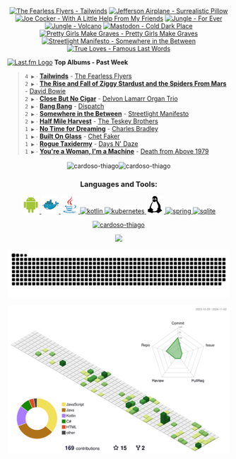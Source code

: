 <!-- lastfm -->
<p align="center"><a href="https://www.last.fm/music/The+Fearless+Flyers/Tailwinds"><img src="https://lastfm.freetls.fastly.net/i/u/64s/a69dae76cc90581034fcbc6f1ac610c5.jpg" title="The Fearless Flyers - Tailwinds"></a> <a href="https://www.last.fm/music/Jefferson+Airplane/Surrealistic+Pillow"><img src="https://lastfm.freetls.fastly.net/i/u/64s/f886c717c0ab02a638e480a0ff104b74.jpg" title="Jefferson Airplane - Surrealistic Pillow"></a> <a href="https://www.last.fm/music/Joe+Cocker/With+A+Little+Help+From+My+Friends"><img src="https://lastfm.freetls.fastly.net/i/u/64s/0e195b06dbf54eba8a8c9e7e07316b03.jpg" title="Joe Cocker - With A Little Help From My Friends"></a> <a href="https://www.last.fm/music/Jungle/For+Ever"><img src="https://lastfm.freetls.fastly.net/i/u/64s/774508367fc9dcce73f44324cf961d28.jpg" title="Jungle - For Ever"></a> <a href="https://www.last.fm/music/Jungle/Volcano"><img src="https://lastfm.freetls.fastly.net/i/u/64s/d9a2ed33d293d14649500d483c74a144.jpg" title="Jungle - Volcano"></a> <a href="https://www.last.fm/music/Mastodon/Cold+Dark+Place"><img src="https://lastfm.freetls.fastly.net/i/u/64s/5bfb3f2b1438ec1b9f6b6de099afacb6.jpg" title="Mastodon - Cold Dark Place"></a> <a href="https://www.last.fm/music/Pretty+Girls+Make+Graves/Pretty+Girls+Make+Graves"><img src="https://lastfm.freetls.fastly.net/i/u/64s/9cf2a0a470919ab333c0d1edcecf13af.jpg" title="Pretty Girls Make Graves - Pretty Girls Make Graves"></a> <a href="https://www.last.fm/music/Streetlight+Manifesto/Somewhere+in+the+Between"><img src="https://lastfm.freetls.fastly.net/i/u/64s/ddc763a5463eccd7afa96aaad1f33df3.jpg" title="Streetlight Manifesto - Somewhere in the Between"></a> <a href="https://www.last.fm/music/True+Loves/Famous+Last+Words"><img src="https://lastfm.freetls.fastly.net/i/u/64s/134155ed6168a3131560d939bbc441ae.jpg" title="True Loves - Famous Last Words"></a> </p>

<!--START_LASTFM_ALBUMS:{"period": "7day", "rows": 10}-->
<a href="https://last.fm" target="_blank"><img src="https://user-images.githubusercontent.com/17434202/215290617-e793598d-d7c9-428f-9975-156db1ba89cc.svg" alt="Last.fm Logo" width="18" height="13"/></a> **Top Albums - Past Week**

> `4 ▶️` ∙ **[Tailwinds](https://www.last.fm/music/The+Fearless+Flyers/Tailwinds)** - [The Fearless Flyers](https://www.last.fm/music/The+Fearless+Flyers)<br/>
> `2 ▶️` ∙ **[The Rise and Fall of Ziggy Stardust and the Spiders From Mars](https://www.last.fm/music/David+Bowie/The+Rise+and+Fall+of+Ziggy+Stardust+and+the+Spiders+From+Mars)** - [David Bowie](https://www.last.fm/music/David+Bowie)<br/>
> `2 ▶️` ∙ **[Close But No Cigar](https://www.last.fm/music/Delvon+Lamarr+Organ+Trio/Close+But+No+Cigar)** - [Delvon Lamarr Organ Trio](https://www.last.fm/music/Delvon+Lamarr+Organ+Trio)<br/>
> `2 ▶️` ∙ **[Bang Bang](https://www.last.fm/music/Dispatch/Bang+Bang)** - [Dispatch](https://www.last.fm/music/Dispatch)<br/>
> `2 ▶️` ∙ **[Somewhere in the Between](https://www.last.fm/music/Streetlight+Manifesto/Somewhere+in+the+Between)** - [Streetlight Manifesto](https://www.last.fm/music/Streetlight+Manifesto)<br/>
> `2 ▶️` ∙ **[Half Mile Harvest](https://www.last.fm/music/The+Teskey+Brothers/Half+Mile+Harvest)** - [The Teskey Brothers](https://www.last.fm/music/The+Teskey+Brothers)<br/>
> `1 ▶️` ∙ **[No Time for Dreaming](https://www.last.fm/music/Charles+Bradley/No+Time+for+Dreaming)** - [Charles Bradley](https://www.last.fm/music/Charles+Bradley)<br/>
> `1 ▶️` ∙ **[Built On Glass](https://www.last.fm/music/Chet+Faker/Built+On+Glass)** - [Chet Faker](https://www.last.fm/music/Chet+Faker)<br/>
> `1 ▶️` ∙ **[Rogue Taxidermy](https://www.last.fm/music/Days+N%27+Daze/Rogue+Taxidermy)** - [Days N' Daze](https://www.last.fm/music/Days+N%27+Daze)<br/>
> `1 ▶️` ∙ **[You're a Woman, I'm a Machine](https://www.last.fm/music/Death+from+Above+1979/You%27re+a+Woman,+I%27m+a+Machine)** - [Death from Above 1979](https://www.last.fm/music/Death+from+Above+1979)<br/>
<!--END_LASTFM_ALBUMS-->

<p align="center"><img align="center" src="https://github-readme-stats-nine-kohl.vercel.app/api?username=cardoso-thiago&show_icons=true&locale=en&theme=gotham&hide=issues,contribs" alt="cardoso-thiago" /><img align="center" src="https://github-readme-stats-nine-kohl.vercel.app/api/top-langs?username=cardoso-thiago&show_icons=true&locale=en&layout=compact&theme=gotham" alt="cardoso-thiago" /></p>

<h3 align="center">Languages and Tools:</h3>
<p align="center"> <a href="https://developer.android.com" target="_blank"> <img src="https://github.com/devicons/devicon/blob/master/icons/android/android-original.svg" alt="android" width="40" height="40"/> </a> <a href="https://www.docker.com/" target="_blank"> <img src="https://github.com/devicons/devicon/blob/master/icons/docker/docker-original.svg" alt="docker" width="40" height="40"/> </a> <a href="https://www.java.com" target="_blank"> <img src="https://github.com/devicons/devicon/blob/master/icons/java/java-original.svg" alt="java" width="40" height="40"/> </a> <a href="https://kotlinlang.org" target="_blank"> <img src="https://www.vectorlogo.zone/logos/kotlinlang/kotlinlang-icon.svg" alt="kotlin" width="40" height="40"/> </a> <a href="https://kubernetes.io" target="_blank"> <img src="https://www.vectorlogo.zone/logos/kubernetes/kubernetes-icon.svg" alt="kubernetes" width="40" height="40"/> </a> <a href="https://www.linux.org/" target="_blank"> <img src="https://github.com/devicons/devicon/blob/master/icons/linux/linux-plain.svg" alt="linux" width="40" height="40"/> </a> <a href="https://spring.io/" target="_blank"> <img src="https://www.vectorlogo.zone/logos/springio/springio-icon.svg" alt="spring" width="40" height="40"/> </a> <a href="https://www.sqlite.org/" target="_blank"> <img src="https://www.vectorlogo.zone/logos/sqlite/sqlite-icon.svg" alt="sqlite" width="40" height="40"/> </a> </p>

<p align="center"> <a href="https://github.com/ryo-ma/github-profile-trophy"><img src="https://github-profile-trophy.vercel.app/?username=cardoso-thiago&column=7" alt="cardoso-thiago" /></a> </p>

<!--START_SECTION:comicstrip-->
<p align="center">
 <a href="https://xkcd.com/">
 <img src="https://imgs.xkcd.com/comics/disposal.png" />
</a>
</p>
<!--END_SECTION:comicstrip-->

![](https://github.com/cardoso-thiago/cardoso-thiago/raw/output/github-snake.svg)

![](profile-3d-contrib/profile-green-animate.svg)
